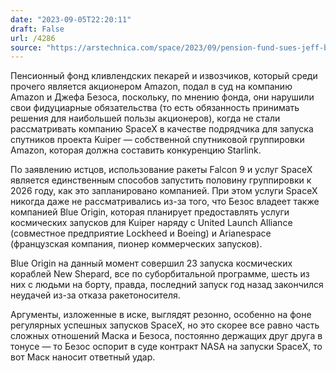 ```yaml
---
date: "2023-09-05T22:20:11"
draft: False
url: /4286
source: "https://arstechnica.com/space/2023/09/pension-fund-sues-jeff-bezos-and-amazon-for-not-using-falcon-9-rockets/"
---
```


Пенсионный фонд кливлендских пекарей и извозчиков, который среди прочего является акционером Amazon, подал в суд на компанию Amazon и Джефа Безоса, поскольку, по мнению фонда, они нарушили свои фидуциарные обязательства (то есть обязанность принимать решения для наибольшей пользы акционеров), когда не стали рассматривать компанию SpaceX в качестве подрядчика для запуска спутников проекта Kuiper — собственной спутниковой группировки Amazon, которая должна составить конкуренцию Starlink. 

По заявлению истцов, использование ракеты Falcon 9 и услуг SpaceX является единственным способов запустить половину группировки к 2026 году, как это запланировано компанией. При этом услуги SpaceX никогда даже не рассматривались из-за того, что Безос владеет также компанией Blue Origin, которая планирует предоставлять услуги космических запусков для Kuiper наряду с United Launch Alliance (совместное предприятие Lockheed и Boeing) и Arianespace (французская компания, пионер коммерческих запусков). 

Blue Origin на данный момент совершил 23 запуска космических кораблей New Shepard, все по суборбитальной программе, шесть из них с людьми на борту, правда, последний запуск год назад закончился неудачей из-за отказа ракетоносителя. 

Аргументы, изложенные в иске, выглядят резонно, особенно на фоне регулярных успешных запусков SpaceX, но это скорее все равно часть сложных отношений Маска и Безоса, постоянно держащих друг друга в тонусе — то Безос оспорит в суде контракт NASA на запуски SpaceX, то вот Маск наносит ответный удар.

